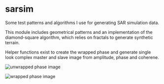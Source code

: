# sarsim

Some test patterns and algorithms I use for generating SAR simulation data.

This module includes geometrical patterns and an implementation of the diamond-square algorithm, which relies on fractals to generate synthetic terrain.

Helper functions exist to create the wrapped phase and generate single look complex master and slave image from amplitude, phase and coherene.

![unwrapped phase image](/../imgs/insarsyn_unwrapped_phase.png?raw=true "Unwrapped Phase")

![wrapped phase image](/../imgs/insarsyn_wrapped_phase.png?raw=true "Wrapped Phase")

